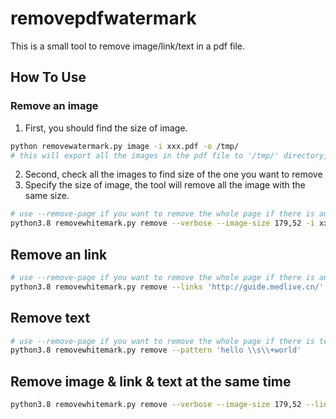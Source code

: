 # removepdfwatermark

This is a small tool to remove image/link/text in a pdf file.

## How To Use

### Remove an image

1. First, you should find the size of image.
```bash
python removewatermark.py image -i xxx.pdf -o /tmp/
# this will export all the images in the pdf file to '/tmp/' directory, the filename will contains size of the image like 'pg_5_179x52_Im1.png' 
```
2. Second, check all the images to find size of the one you want to remove 
3. Specify the size of image, the tool will remove all the image with the same size. 

```bash
# use --remove-page if you want to remove the whole page if there is an image to remove.
python3.8 removewhitemark.py remove --verbose --image-size 179,52 -i xxx.pdf --remove-page
```

## Remove an link

```bash
# use --remove-page if you want to remove the whole page if there is an link to remove.
python3.8 removewhitemark.py remove --links 'http://guide.medlive.cn/'
```

## Remove text
```bash
# use --remove-page if you want to remove the whole page if there is text to remove.
python3.8 removewhitemark.py remove --pattern 'hello \\s\\+world'
```

## Remove image & link & text at the same time

```bash
python3.8 removewhitemark.py remove --verbose --image-size 179,52 --links 'http://guide.medlive.cn/' --pattern 'hello \\s\\+world' --remove-page  -i xxx.pdf 
```


